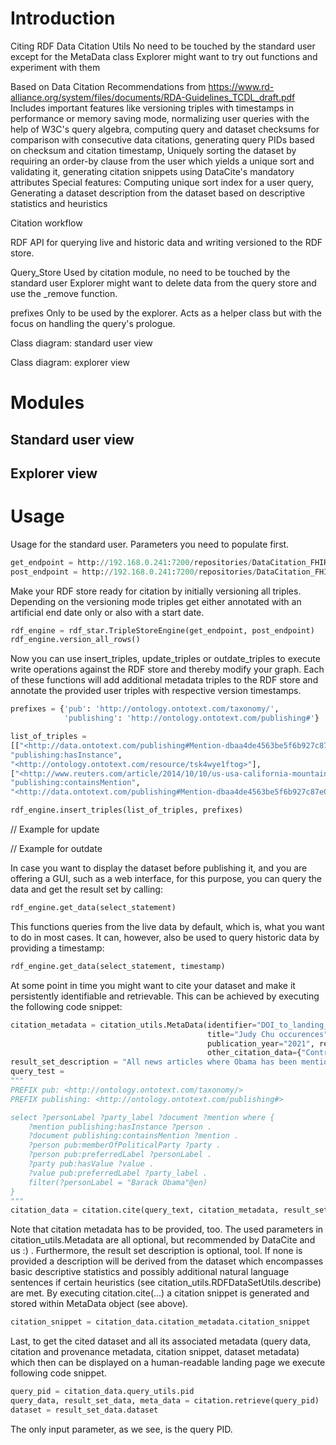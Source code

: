 # Introduction
Citing RDF Data
Citation Utils
No need to be touched by the standard user except for the MetaData class
Explorer might want to try out functions and experiment with them

Based on Data Citation Recommendations from https://www.rd-alliance.org/system/files/documents/RDA-Guidelines_TCDL_draft.pdf
Includes important features like versioning triples with timestamps in performance or memory saving mode, normalizing user queries with the help of W3C's 
query algebra, computing query and dataset checksums for comparison with consecutive data citations,
generating query PIDs based on checksum and citation timestamp, Uniquely sorting the dataset by requiring an order-by clause
from the user which yields a unique sort and validating it, generating citation snippets using DataCite's mandatory attributes
Special features: Computing unique sort index for a user query, Generating a dataset description from the dataset based 
on descriptive statistics and heuristics

Citation workflow

RDF API for querying live and historic data and writing versioned to the RDF store.

Query_Store
Used by citation module, no need to be touched by the standard user
Explorer might want to delete data from the query store and use the _remove function. 

prefixes
Only to be used by the explorer. Acts as a helper class but with the focus on handling the query's prologue.

Class diagram: standard user view

Class diagram: explorer view

# Modules
## Standard user view
## Explorer view

# Usage
Usage for the standard user.
Parameters you need to populate first.
```python 
get_endpoint = http://192.168.0.241:7200/repositories/DataCitation_FHIR
post_endpoint = http://192.168.0.241:7200/repositories/DataCitation_FHIR/statements
``` 

Make your RDF store ready for citation by initially versioning all triples. Depending on the versioning mode triples 
get either annotated with an artificial end date only or also with a start date.
```python 
rdf_engine = rdf_star.TripleStoreEngine(get_endpoint, post_endpoint)
rdf_engine.version_all_rows()
```

Now you can use insert_triples, update_triples or outdate_triples to execute write operations against 
the RDF store and thereby modify your graph. Each of these functions will add additional metadata triples to the 
RDF store and annotate the provided user triples with respective version timestamps. 
```python 
prefixes = {'pub': 'http://ontology.ontotext.com/taxonomy/',
            'publishing': 'http://ontology.ontotext.com/publishing#'}

list_of_triples = 
[["<http://data.ontotext.com/publishing#Mention-dbaa4de4563be5f6b927c87e09f90461c09451296f4b52b1f80dcb6e941a5acd>",
"publishing:hasInstance",
"<http://ontology.ontotext.com/resource/tsk4wye1ftog>"],
["<http://www.reuters.com/article/2014/10/10/us-usa-california-mountains-idUSKCN0HZ0U720141010>",
"publishing:containsMention",
"<http://data.ontotext.com/publishing#Mention-dbaa4de4563be5f6b927c87e09f90461c09451296f4b52b1f80dcb6e941a5acd>"]]

rdf_engine.insert_triples(list_of_triples, prefixes)
```

// Example for update

// Example for outdate

In case you want to display the dataset before publishing it, and you are offering a GUI, such as a web interface, 
for this purpose, you can query the data and get the result set by calling: 
```python 
rdf_engine.get_data(select_statement)
```
This functions queries from the live data by default, 
which is, what you want to do in most cases. It can, however, also be used to query historic data by providing 
a timestamp: 
```python 
rdf_engine.get_data(select_statement, timestamp)
```

At some point in time you might want to cite your dataset and make it persistently identifiable and retrievable. This 
can be achieved by executing the following code snippet:
```python   
citation_metadata = citation_utils.MetaData(identifier="DOI_to_landing_page", creator="Filip Kovacevic",
                                            title="Judy Chu occurences", publisher="Filip Kovacevic",
                                            publication_year="2021", resource_type="Dataset/RDF data",
                                            other_citation_data={"Contributor": "Tomasz Miksa"})
result_set_description = "All news articles where Obama has been mentioned."
query_test = 
"""
PREFIX pub: <http://ontology.ontotext.com/taxonomy/>
PREFIX publishing: <http://ontology.ontotext.com/publishing#>

select ?personLabel ?party_label ?document ?mention where {
    ?mention publishing:hasInstance ?person .
    ?document publishing:containsMention ?mention .
    ?person pub:memberOfPoliticalParty ?party .
    ?person pub:preferredLabel ?personLabel .
    ?party pub:hasValue ?value .
    ?value pub:preferredLabel ?party_label .
    filter(?personLabel = "Barack Obama"@en)
}
"""
citation_data = citation.cite(query_text, citation_metadata, result_set_description)

```
Note that citation metadata has to be provided, too. The used parameters in citation_utils.Metadata are all optional, 
but recommended by DataCite and us :) . Furthermore, the result set description is optional, tool. If none is provided 
a description will be derived from the dataset which encompasses basic descriptive statistics and possibly additional 
natural language sentences if certain heuristics (see citation_utils.RDFDataSetUtils.describe) are met.
By executing citation.cite(...) a citation snippet is generated and stored within MetaData object (see above).
```python
citation_snippet = citation_data.citation_metadata.citation_snippet
```

Last, to get the cited dataset and all its associated metadata 
(query data, citation and provenance metadata, citation snippet, dataset metadata) which then can be displayed on a
human-readable landing page we execute following code snippet.
```python
query_pid = citation_data.query_utils.pid
query_data, result_set_data, meta_data = citation.retrieve(query_pid)
dataset = result_set_data.dataset
```
The only input parameter, as we see, is the query PID.